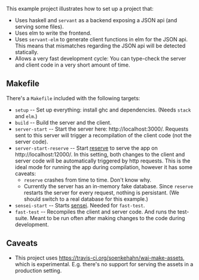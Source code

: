 This example project illustrates how to set up a project that:

- Uses haskell and `servant` as a backend exposing a JSON api
  (and serving some files).
- Uses elm to write the frontend.
- Uses `servant-elm` to generate client functions in elm for the JSON api.
  This means that mismatches regarding the JSON api will be detected statically.
- Allows a very fast development cycle: You can type-check the server and
  client code in a very short amount of time.

## Makefile

There's a `Makefile` included with the following targets:

- `setup` -- Set up everything: install ghc and dependencies. (Needs `stack` and
  `elm`.)
- `build` -- Build the server and the client.
- `server-start` -- Start the server here: http://localhost:3000/. Requests sent
  to this server will trigger a recompilation of the client code (not the server
  code).
- `server-start-reserve` -- Start [reserve](https://github.com/sol/reserve) to
	serve the app on http://localhost:12000/. In this setting, both changes to
  the client and server code will be automatically triggered by http requests.
  This is the ideal mode for running the app during compilation, however it has
  some caveats:
  - `reserve` crashes from time to time. Don't know why.
  - Currently the server has an in-memory fake database. Since `reserve`
    restarts the server for every request, nothing is persistant. (We should
    switch to a real database for this example.)
- `sensei-start` -- Starts [sensei](https://github.com/hspec/sensei). Needed for
  `fast-test`.
- `fast-test` -- Recompiles the client and server code. And runs the test-suite.
  Meant to be run often after making changes to the code during development.

## Caveats

- This project uses https://travis-ci.org/soenkehahn/wai-make-assets, which is
  experimental. E.g. there's no support for serving the assets in a
	production setting.
